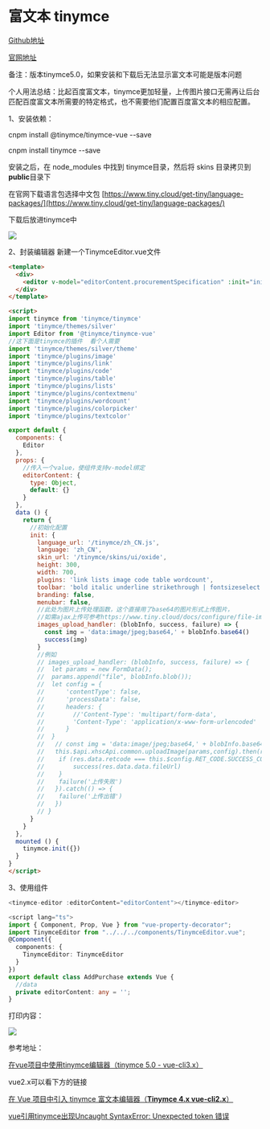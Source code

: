 # 富文本 tinymce

[Github地址](https://github.com/tinymce/tinymce)

[官网地址](https://www.tiny.cloud/docs/api/tinymce/root_tinymce/)  

备注：版本tinymce5.0，如果安装和下载后无法显示富文本可能是版本问题  

个人用法总结：比起百度富文本，tinymce更加轻量，上传图片接口无需再让后台匹配百度富文本所需要的特定格式，也不需要他们配置百度富文本的相应配置。

1、安装依赖：

cnpm install @tinymce/tinymce-vue --save

cnpm install tinymce --save

安装之后，在 node_modules 中找到 tinymce目录，然后将 skins 目录拷贝到 **public**目录下

在官网下载语言包选择中文包 [https://www.tiny.cloud/get-tiny/language-packages/](https://www.tiny.cloud/get-tiny/language-packages/)

下载后放进tinymce中

![](https://oscimg.oschina.net/oscnet/up-8ed4bb6b734c1527543bcfc8ff006f30f56.png)

2、封装编辑器
新建一个TinymceEditor.vue文件

```html
<template>
  <div>
    <editor v-model="editorContent.procurementSpecification" :init="init"></editor>
  </div>
</template>

<script>
import tinymce from 'tinymce/tinymce'
import 'tinymce/themes/silver'
import Editor from '@tinymce/tinymce-vue'
//这下面是tinymce的插件  看个人需要
import 'tinymce/themes/silver/theme'
import 'tinymce/plugins/image'
import 'tinymce/plugins/link'
import 'tinymce/plugins/code'
import 'tinymce/plugins/table'
import 'tinymce/plugins/lists'
import 'tinymce/plugins/contextmenu'
import 'tinymce/plugins/wordcount'
import 'tinymce/plugins/colorpicker'
import 'tinymce/plugins/textcolor'

export default {
  components: {
    Editor
  },
  props: {
    //传入一个value，使组件支持v-model绑定
    editorContent: {
      type: Object,
      default: {}
    }
  },
  data () {
    return {
      //初始化配置
      init: {
        language_url: '/tinymce/zh_CN.js',
        language: 'zh_CN',
        skin_url: '/tinymce/skins/ui/oxide',
        height: 300,
        width: 700,
        plugins: 'link lists image code table wordcount',
        toolbar: 'bold italic underline strikethrough | fontsizeselect | forecolor backcolor | alignleft aligncenter alignright alignjustify | bullist numlist | outdent indent blockquote | undo redo | link unlink image code | removeformat',
        branding: false,
        menubar: false,
        //此处为图片上传处理函数，这个直接用了base64的图片形式上传图片，
        //如需ajax上传可参考https://www.tiny.cloud/docs/configure/file-image-upload/#images_upload_handler
        images_upload_handler: (blobInfo, success, failure) => {
          const img = 'data:image/jpeg;base64,' + blobInfo.base64()
          success(img)
        }
		//例如
		// images_upload_handler: (blobInfo, success, failure) => {
		// 	let params = new FormData();
		// 	params.append("file", blobInfo.blob());
		// 	let config = {
		// 		'contentType': false,
		// 		'processData': false,
		// 		headers: {
		// 		  //'Content-Type': 'multipart/form-data',
		// 		  'Content-Type': 'application/x-www-form-urlencoded'
		// 		}
		// 	}
		//   // const img = 'data:image/jpeg;base64,' + blobInfo.base64()
		//   this.$api.xhscApi.common.uploadImage(params,config).then(res => {
		// 	  if (res.data.retcode === this.$config.RET_CODE.SUCCESS_CODE) {
		// 		  success(res.data.data.fileUrl)
		// 	  }
		// 	  failure('上传失败')
		//   }).catch(() => {
		// 	  failure('上传出错')
		//   })
		// }
      }
    }
  },
  mounted () {
    tinymce.init({})
  }
}
</script>
```

3、使用组件

```ts
<tinymce-editor :editorContent="editorContent"></tinymce-editor>

<script lang="ts">
import { Component, Prop, Vue } from "vue-property-decorator";
import TinymceEditor from "../../../components/TinymceEditor.vue";
@Component({
  components: {
    TinymceEditor: TinymceEditor
  }
})
export default class AddPurchase extends Vue {
  //data
  private editorContent: any = '';
}
```

打印内容：

![](https://oscimg.oschina.net/oscnet/up-c4090c68694071ba8fe3fcc3c940ac2f16e.png)

参考地址：

[在vue项目中使用tinymce编辑器（tinymce 5.0 - vue-cli3.x）](https://blog.csdn.net/weixin_34101784/article/details/88567761)

vue2.x可以看下方的链接

[在 Vue 项目中引入 tinymce 富文本编辑器（**Tinymce 4.x vue-cli2.x**）](https://www.cnblogs.com/wisewrong/p/8985471.html)

[vue引用tinymce出现Uncaught SyntaxError: Unexpected token 错误](https://blog.csdn.net/weixin_44019248/article/details/88528974)